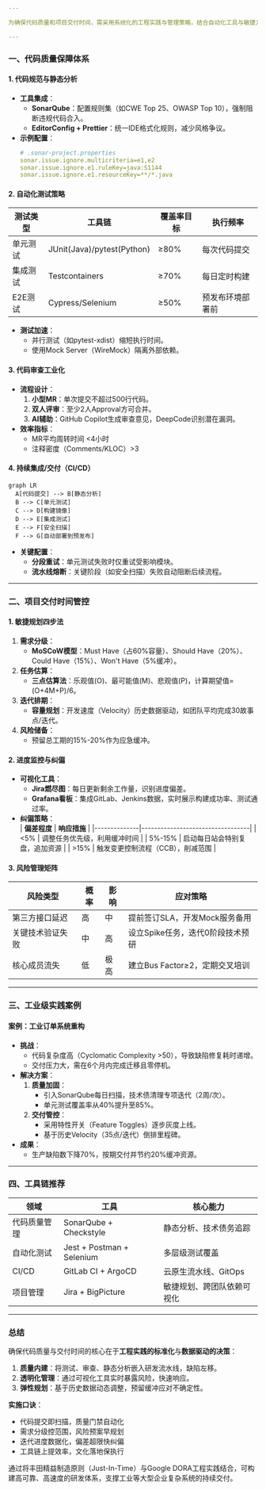 ```yaml
---

为确保代码质量和项目交付时间，需采用系统化的工程实践与管理策略，结合自动化工具与敏捷方法论，以下是具体实施方案：

---
```


### **一、代码质量保障体系**
#### **1. 代码规范与静态分析**
- **工具集成**：
    - **SonarQube**：配置规则集（如CWE Top 25、OWASP Top 10），强制阻断违规代码合入。
    - **EditorConfig + Prettier**：统一IDE格式化规则，减少风格争议。
- **示例配置**：
  ```yaml
  # .sonar-project.properties
  sonar.issue.ignore.multicriteria=e1,e2
  sonar.issue.ignore.e1.ruleKey=java:S1144
  sonar.issue.ignore.e1.resourceKey=**/*.java
  ```

#### **2. 自动化测试策略**
| **测试类型**   | **工具链**            | **覆盖率目标** | **执行频率**       |
|----------------|-----------------------|----------------|--------------------|
| 单元测试       | JUnit(Java)/pytest(Python) | ≥80%           | 每次代码提交        |
| 集成测试       | Testcontainers        | ≥70%           | 每日定时构建        |
| E2E测试        | Cypress/Selenium      | ≥50%           | 预发布环境部署前    |

- **测试加速**：
    - 并行测试（如pytest-xdist）缩短执行时间。
    - 使用Mock Server（WireMock）隔离外部依赖。

#### **3. 代码审查工业化**
- **流程设计**：
    1. **小型MR**：单次提交不超过500行代码。
    2. **双人评审**：至少2人Approval方可合并。
    3. **AI辅助**：GitHub Copilot生成审查意见，DeepCode识别潜在漏洞。
- **效率指标**：
    - MR平均周转时间 <4小时
    - 注释密度（Comments/KLOC）>3

#### **4. 持续集成/交付（CI/CD）**
```mermaid
graph LR
  A[代码提交] --> B[静态分析]
  B --> C[单元测试]
  C --> D[构建镜像]
  D --> E[集成测试]
  E --> F[安全扫描]
  F --> G[自动部署到预发布]
```
- **关键配置**：
    - **分段重试**：单元测试失败时仅重试受影响模块。
    - **流水线熔断**：关键阶段（如安全扫描）失败自动阻断后续流程。

---

### **二、项目交付时间管控**
#### **1. 敏捷规划四步法**
1. **需求分级**：
    - **MoSCoW模型**：Must Have（占60%容量）、Should Have（20%）、Could Have（15%）、Won't Have（5%缓冲）。
2. **任务估算**：
    - **三点估算法**：乐观值(O)、最可能值(M)、悲观值(P)，计算期望值=(O+4M+P)/6。
3. **迭代排期**：
    - **容量规划**：开发速度（Velocity）历史数据驱动，如团队平均完成30故事点/迭代。
4. **风险储备**：
    - 预留总工期的15%-20%作为应急缓冲。

#### **2. 进度监控与纠偏**
- **可视化工具**：
    - **Jira燃尽图**：每日更新剩余工作量，识别进度偏差。
    - **Grafana看板**：集成GitLab、Jenkins数据，实时展示构建成功率、测试通过率。
- **纠偏策略**：  
  | **偏差程度** | **响应措施**                     |
  |--------------|----------------------------------|
  | <5%          | 调整任务优先级，利用缓冲时间       |
  | 5%-15%       | 启动每日站会特别复盘，追加资源     |
  | >15%         | 触发变更控制流程（CCB），削减范围  |

#### **3. 风险管理矩阵**
| **风险类型**   | **概率** | **影响** | **应对策略**                     |
|----------------|----------|----------|----------------------------------|
| 第三方接口延迟 | 高       | 中       | 提前签订SLA，开发Mock服务备用      |
| 关键技术验证失败 | 中       | 高       | 设立Spike任务，迭代0阶段技术预研   |
| 核心成员流失   | 低       | 极高     | 建立Bus Factor≥2，定期交叉培训     |

---

### **三、工业级实践案例**
#### **案例：工业订单系统重构**
- **挑战**：
    - 代码复杂度高（Cyclomatic Complexity >50），导致缺陷修复耗时递增。
    - 交付压力大，需在6个月内完成迁移且零停机。
- **解决方案**：
    1. **质量加固**：
        - 引入SonarQube每日扫描，技术债清理专项迭代（2周/次）。
        - 单元测试覆盖率从40%提升至85%。
    2. **交付管控**：
        - 采用特性开关（Feature Toggles）逐步灰度上线。
        - 基于历史Velocity（35点/迭代）倒排里程碑。
- **成果**：
    - 生产缺陷数下降70%，按期交付并节约20%缓冲资源。

---

### **四、工具链推荐**
| **领域**       | **工具**                          | **核心能力**                     |
|----------------|-----------------------------------|----------------------------------|
| 代码质量管理   | SonarQube + Checkstyle           | 静态分析、技术债务追踪             |
| 自动化测试     | Jest + Postman + Selenium         | 多层级测试覆盖                   |
| CI/CD          | GitLab CI + ArgoCD               | 云原生流水线、GitOps             |
| 项目管理       | Jira + BigPicture                | 敏捷规划、跨团队依赖可视化         |

---

### **总结**
确保代码质量与交付时间的核心在于**工程实践的标准化**与**数据驱动的决策**：
1. **质量内建**：将测试、审查、静态分析嵌入研发流水线，缺陷左移。
2. **透明化管理**：通过可视化工具实时暴露风险，快速响应。
3. **弹性规划**：基于历史数据动态调整，预留缓冲应对不确定性。

**实施口诀**：
- 代码提交即扫描，质量门禁自动化
- 需求分级控范围，风险预案早规划
- 迭代进度数据化，偏差超限快纠偏
- 工具链上提效率，文化落地保执行

通过将丰田精益制造原则（Just-In-Time）与Google DORA工程实践结合，可构建高可靠、高速度的研发体系，支撑工业等大型企业复杂系统的持续交付。